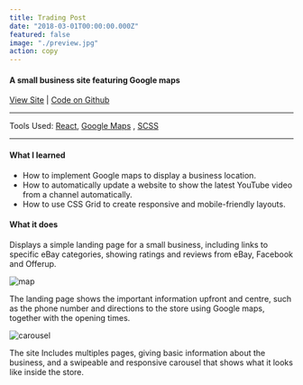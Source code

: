```yaml
---
title: Trading Post
date: "2018-03-01T00:00:00.000Z"
featured: false
image: "./preview.jpg"
action: copy
---
```


#### A small business site featuring Google maps

[View Site](https://spduk.github.io/tradingpost/) | [Code on Github](https://github.com/SPDUK/tradingpost)

---

Tools Used: [React](https://reactjs.org/), [Google Maps](https://developers.google.com/maps/documentation/) , [SCSS](https://sass-lang.com/documentation/syntax)

---

#### What I learned

- How to implement Google maps to display a business location.
- How to automatically update a website to show the latest YouTube video from a channel automatically.
- How to use CSS Grid to create responsive and mobile-friendly layouts.

#### What it does

Displays a simple landing page for a small business, including links to specific eBay categories, showing ratings and reviews from eBay, Facebook and Offerup.

![map](https://res.cloudinary.com/dmjolhdaq/image/upload/v1561982177/tradingpost/tradingpost-map.jpg)

The landing page shows the important information upfront and centre, such as the phone number and directions to the store using Google maps, together with the opening times.

![carousel](https://res.cloudinary.com/dmjolhdaq/image/upload/v1561982270/tradingpost/tradingpost-carousel.jpg)

The site Includes multiples pages, giving basic information about the business, and a swipeable and responsive carousel that shows what it looks like inside the store.
